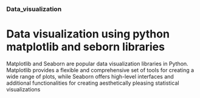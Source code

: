 ###  Data_visualization
# Data visualization using python matplotlib and seborn libraries
Matplotlib and Seaborn are popular data visualization libraries in Python. Matplotlib provides a flexible and comprehensive set of tools for creating a wide range of plots, while Seaborn offers high-level interfaces and additional functionalities for creating aesthetically pleasing statistical visualizations
